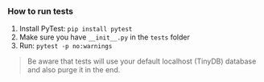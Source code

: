 ### How to run tests

1. Install PyTest: `pip install pytest`
2. Make sure you have `__init__.py` in the `tests` folder
3. Run: `pytest -p no:warnings`

> Be aware that tests will use your default localhost (TinyDB) database and also purge it in the end.
